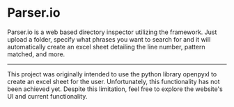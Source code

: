 ﻿# Parser.io

Parser.io is a web based directory inspector
utilizing the <py-script> framework. Just
upload a folder, specify what phrases you
want to search for and it will automatically
create an excel sheet detailing the line
number, pattern matched, and more.
<hr/>
This project was originally intended to use the python library openpyxl to create an excel sheet for the user. Unfortunately, this functionality has not been achieved yet. Despite this limitation, feel free to explore the website's UI and current functionality.
